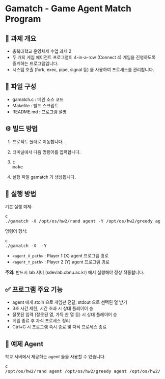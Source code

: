 # Gamatch - Game Agent Match Program

## 📌 과제 개요
- 충북대학교 운영체제 수업 과제 2
- 두 개의 게임 에이전트 프로그램이 4-in-a-row (Connect 4) 게임을 진행하도록 중계하는 프로그램입니다.
- 시스템 호출 (fork, exec, pipe, signal 등) 을 사용하여 프로세스를 관리합니다.

## 📂 파일 구성
- gamatch.c : 메인 소스 코드
- Makefile : 빌드 스크립트
- README.md : 프로그램 설명

## ⚙️ 빌드 방법
1. 프로젝트 폴더로 이동합니다.
2. 터미널에서 다음 명령어를 입력합니다.
3. <pre>c<br>make<br></pre>


3. 실행 파일 gamatch 가 생성됩니다.

## 🚀 실행 방법
기본 실행 예제:
<pre>c<br>./gamatch -X /opt/os/hw2/rand_agent -Y /opt/os/hw2/greedy_agent<br></pre>

명령어 형식:
<pre>c<br>./gamatch -X <agent_X_path> -Y <agent_Y_path><br></pre>


- `<agent_X_path>` : Player 1 (X) agent 프로그램 경로
- `<agent_Y_path>` : Player 2 (Y) agent 프로그램 경로

**주의:** 반드시 lab 서버 (sdevlab.cbnu.ac.kr) 에서 실행해야 정상 작동합니다.

## ✅ 프로그램 주요 기능
- agent 에게 stdin 으로 게임판 전달, stdout 으로 선택된 열 받기
- 3초 시간 제한, 시간 초과 시 상대 플레이어 승
- 잘못된 입력 (잘못된 열, 가득 찬 열 등) 시 상대 플레이어 승
- 게임 종료 후 자식 프로세스 정리
- Ctrl+C 시 프로그램 즉시 종료 및 자식 프로세스 종료

## 🧩 예제 Agent
학교 서버에서 제공하는 agent 들을 사용할 수 있습니다.
<pre>c<br>/opt/os/hw2/rand_agent /opt/os/hw2/greedy_agent /opt/os/hw2/agent_blue /opt/os/hw2/agent_red<br></pre>
